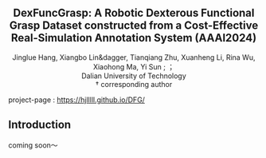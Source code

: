 <!--img src="method-pipeline.png" width="840px"-->
<p align="center">
    <h2 align="center">DexFuncGrasp: A Robotic Dexterous Functional Grasp Dataset constructed 
      from a Cost-Effective Real-Simulation Annotation System (AAAI2024)</h2>
    <p align="center">Jinglue Hang, Xiangbo Lin&dagger, Tianqiang Zhu, Xuanheng Li, Rina Wu, Xiaohong Ma, Yi Sun ; ；<br />
    Dalian University of Technology<br />
    &dagger; corresponding author<br />
</p>

project-page : https://hjlllll.github.io/DFG/

## Introduction
coming soon～

